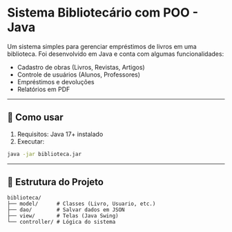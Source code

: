 # Sistema Bibliotecário com POO - Java
Um sistema simples para gerenciar empréstimos de livros em uma biblioteca. Foi desenvolvido em Java e conta com algumas funcionalidades:
- Cadastro de obras (Livros, Revistas, Artigos)
- Controle de usuários (Alunos, Professores)
- Empréstimos e devoluções
- Relatórios em PDF

---

## 🚀 Como usar
1. Requisitos: Java 17+ instalado
2. Executar:
```bash
java -jar biblioteca.jar
```

---

## 📂 Estrutura do Projeto
```text
biblioteca/  
├── model/      # Classes (Livro, Usuario, etc.)  
├── dao/        # Salvar dados em JSON  
├── view/       # Telas (Java Swing)  
└── controller/ # Lógica do sistema  
```
